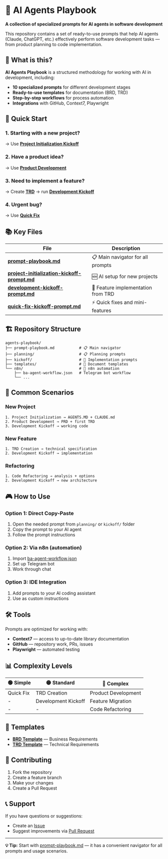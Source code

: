 # 🤖 AI Agents Playbook

**A collection of specialized prompts for AI agents in software development**

This repository contains a set of ready-to-use prompts that help AI agents (Claude, ChatGPT, etc.) effectively perform software development tasks — from product planning to code implementation.

## 🎯 What is this?

**AI Agents Playbook** is a structured methodology for working with AI in development, including:

- **10 specialized prompts** for different development stages
- **Ready-to-use templates** for documentation (BRD, TRD)
- **Step-by-step workflows** for process automation
- **Integrations** with GitHub, Context7, Playwright

## 🚀 Quick Start

### 1. Starting with a new project?
→ Use [**Project Initialization Kickoff**](kickoff/project-initialization-kickoff-prompt.md)

### 2. Have a product idea?
→ Use [**Product Development**](planning/product-development-prompt.md)

### 3. Need to implement a feature?
→ Create [**TRD**](planning/trd-creation-prompt.md) → run [**Development Kickoff**](kickoff/development-kickoff-prompt.md)

### 4. Urgent bug?
→ Use [**Quick Fix**](kickoff/quick-fix-kickoff-prompt.md)

## 📚 Key Files

| File | Description |
|------|-------------|
| **[prompt-playbook.md](prompt-playbook.md)** | 📋 Main navigator for all prompts |
| **[project-initialization-kickoff-prompt.md](kickoff/project-initialization-kickoff-prompt.md)** | 🆕 AI setup for new projects |
| **[development-kickoff-prompt.md](kickoff/development-kickoff-prompt.md)** | 🔨 Feature implementation from TRD |
| **[quick-fix-kickoff-prompt.md](kickoff/quick-fix-kickoff-prompt.md)** | ⚡ Quick fixes and mini-features |

## 🏗️ Repository Structure

```
agents-playbook/
├── prompt-playbook.md           # 📋 Main navigator
├── planning/                    # 📋 Planning prompts
├── kickoff/                     # 🚀 Implementation prompts
├── templates/                   # 📝 Document templates
└── n8n/                         # 🔄 n8n automation
    ├── ba-agent-workflow.json   # Telegram bot workflow
    └── ...
```

## 🔄 Common Scenarios

### New Project
```
1. Project Initialization → AGENTS.MD + CLAUDE.md
2. Product Development → PRD + first TRD
3. Development Kickoff → working code
```

### New Feature
```
1. TRD Creation → technical specification
2. Development Kickoff → implementation
```

### Refactoring
```
1. Code Refactoring → analysis + options
2. Development Kickoff → new architecture
```

## 🎮 How to Use

### Option 1: Direct Copy-Paste
1. Open the needed prompt from `planning/` or `kickoff/` folder
2. Copy the prompt to your AI agent
3. Follow the prompt instructions

### Option 2: Via n8n (automation)
1. Import [ba-agent-workflow.json](n8n/ba-agent-workflow.json)
2. Set up Telegram bot
3. Work through chat

### Option 3: IDE Integration
1. Add prompts to your AI coding assistant
2. Use as custom instructions

## 🛠️ Tools

Prompts are optimized for working with:

- **Context7** — access to up-to-date library documentation
- **GitHub** — repository work, PRs, issues
- **Playwright** — automated testing

## 📊 Complexity Levels

| 🟢 Simple | 🟡 Standard | 🔴 Complex |
|-----------|-------------|------------|
| Quick Fix | TRD Creation | Product Development |
| - | Development Kickoff | Feature Migration |
| - | - | Code Refactoring |

## 📝 Templates

- **[BRD Template](templates/brd-template.md)** — Business Requirements
- **[TRD Template](templates/trd-template.md)** — Technical Requirements

## 🤝 Contributing

1. Fork the repository
2. Create a feature branch
3. Make your changes
4. Create a Pull Request

## 📞 Support

If you have questions or suggestions:
- Create an [Issue](../../issues)
- Suggest improvements via [Pull Request](../../pulls)

---

**💡 Tip:** Start with [prompt-playbook.md](prompt-playbook.md) — it has a convenient navigator for all prompts and usage scenarios. 